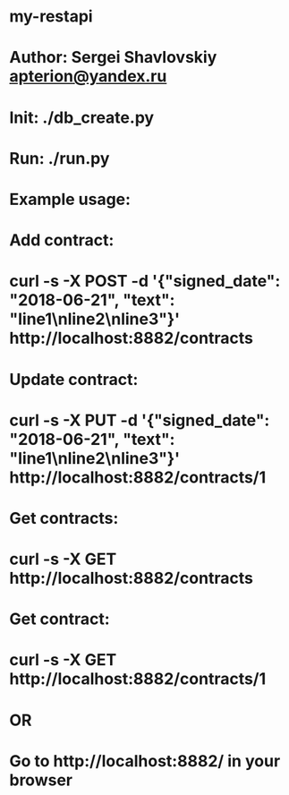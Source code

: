 # my-restapi
# Author: Sergei Shavlovskiy apterion@yandex.ru
#
# Init: ./db_create.py
# Run: ./run.py
#
# Example usage:
# Add contract:
# curl -s -X POST -d '{"signed_date": "2018-06-21", "text": "line1\nline2\nline3"}' http://localhost:8882/contracts
# Update contract:
# curl -s -X PUT -d '{"signed_date": "2018-06-21", "text": "line1\nline2\nline3"}' http://localhost:8882/contracts/1
# Get contracts:
# curl -s -X GET http://localhost:8882/contracts
# Get contract:
# curl -s -X GET http://localhost:8882/contracts/1
#
# OR
# Go to http://localhost:8882/ in your browser
